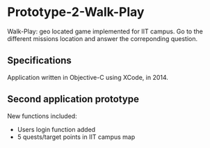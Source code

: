 # Prototype-2-Walk-Play

Walk-Play: geo located game implemented for IIT campus. Go to the different missions location and answer the correponding question.

## Specifications
Application written in Objective-C using XCode, in 2014.

## Second application prototype

New functions included:
- Users login function added
- 5 quests/target points in IIT campus map

